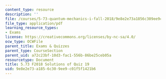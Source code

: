 ```yaml
---
content_type: resource
description: ''
file: /courses/5-73-quantum-mechanics-i-fall-2018/9e8e2e73a1856c309ee9c01f5f1421b6_MIT5_73F18_quiz19_soln.pdf
file_type: application/pdf
learning_resource_types:
- Exams
license: https://creativecommons.org/licenses/by-nc-sa/4.0/
ocw_type: OCWFile
parent_title: Exams & Quizzes
parent_type: CourseSection
parent_uid: a72c23bf-10d3-fac1-556b-86be25ceb05a
resourcetype: Document
title: 5.73 F2018 Solutions of Quiz 19
uid: 9e8e2e73-a185-6c30-9ee9-c01f5f1421b6
---
```

